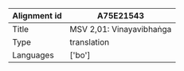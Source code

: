 |Alignment id | A75E21543
| --- | --- 
|Title | MSV 2,01: Vinayavibhaṅga 
|Type | translation
|Languages | ['bo']